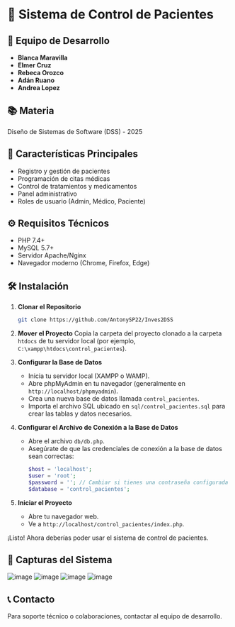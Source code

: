 # 🏥 Sistema de Control de Pacientes

## 👥 Equipo de Desarrollo

- **Blanca Maravilla**
- **Elmer Cruz**
- **Rebeca Orozco**
- **Adán Ruano**
- **Andrea Lopez**

## 📚 Materia

Diseño de Sistemas de Software (DSS) - 2025

## 🚀 Características Principales

- Registro y gestión de pacientes
- Programación de citas médicas
- Control de tratamientos y medicamentos
- Panel administrativo
- Roles de usuario (Admin, Médico, Paciente)

## ⚙️ Requisitos Técnicos

- PHP 7.4+
- MySQL 5.7+
- Servidor Apache/Nginx
- Navegador moderno (Chrome, Firefox, Edge)

## 🛠️ Instalación

1. **Clonar el Repositorio**

   ```bash
   git clone https://github.com/AntonySP22/Inves2DSS
   ```

2. **Mover el Proyecto**
   Copia la carpeta del proyecto clonado a la carpeta `htdocs` de tu servidor local (por ejemplo, `C:\xampp\htdocs\control_pacientes`).

3. **Configurar la Base de Datos**

   - Inicia tu servidor local (XAMPP o WAMP).
   - Abre phpMyAdmin en tu navegador (generalmente en `http://localhost/phpmyadmin`).
   - Crea una nueva base de datos llamada `control_pacientes`.
   - Importa el archivo SQL ubicado en `sql/control_pacientes.sql` para crear las tablas y datos necesarios.

4. **Configurar el Archivo de Conexión a la Base de Datos**

   - Abre el archivo `db/db.php`.
   - Asegúrate de que las credenciales de conexión a la base de datos sean correctas:
     ```php
     $host = 'localhost';
     $user = 'root';
     $password = ''; // Cambiar si tienes una contraseña configurada
     $database = 'control_pacientes';
     ```

5. **Iniciar el Proyecto**
   - Abre tu navegador web.
   - Ve a `http://localhost/control_pacientes/index.php`.

¡Listo! Ahora deberías poder usar el sistema de control de pacientes.

## 📸 Capturas del Sistema

![image](https://github.com/user-attachments/assets/61451c11-f3c5-4010-b0f1-cb57bdee147f)
![image](https://github.com/user-attachments/assets/7ac9c46d-e5cb-4e17-b6bf-3c7c55306632)
![image](https://github.com/user-attachments/assets/7fe16b08-127c-451d-a4c8-3f55c5327635)
![image](https://github.com/user-attachments/assets/fc9cbcbd-aeee-41b6-a6f1-eb1472e3e54a)

## 📞 Contacto

Para soporte técnico o colaboraciones, contactar al equipo de desarrollo.
